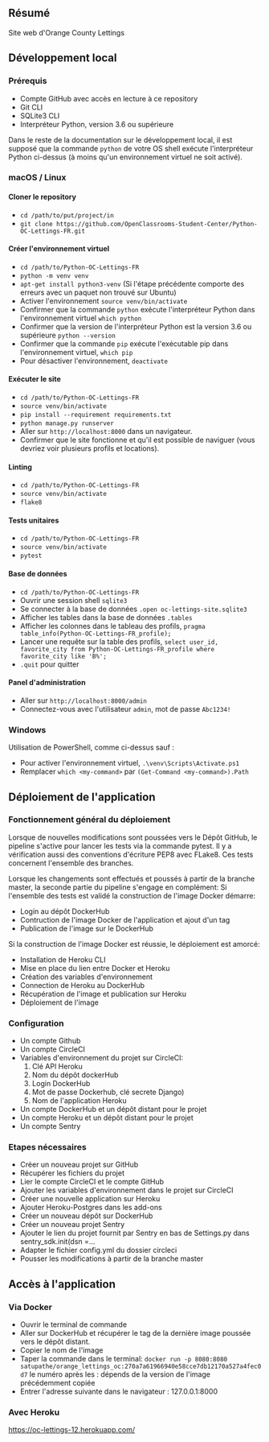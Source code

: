 ## Résumé

Site web d'Orange County Lettings

## Développement local

### Prérequis

- Compte GitHub avec accès en lecture à ce repository
- Git CLI
- SQLite3 CLI
- Interpréteur Python, version 3.6 ou supérieure

Dans le reste de la documentation sur le développement local, il est supposé que la commande `python` de votre OS shell exécute l'interpréteur Python ci-dessus (à moins qu'un environnement virtuel ne soit activé).

### macOS / Linux

#### Cloner le repository

- `cd /path/to/put/project/in`
- `git clone https://github.com/OpenClassrooms-Student-Center/Python-OC-Lettings-FR.git`

#### Créer l'environnement virtuel

- `cd /path/to/Python-OC-Lettings-FR`
- `python -m venv venv`
- `apt-get install python3-venv` (Si l'étape précédente comporte des erreurs avec un paquet non trouvé sur Ubuntu)
- Activer l'environnement `source venv/bin/activate`
- Confirmer que la commande `python` exécute l'interpréteur Python dans l'environnement virtuel
`which python`
- Confirmer que la version de l'interpréteur Python est la version 3.6 ou supérieure `python --version`
- Confirmer que la commande `pip` exécute l'exécutable pip dans l'environnement virtuel, `which pip`
- Pour désactiver l'environnement, `deactivate`

#### Exécuter le site

- `cd /path/to/Python-OC-Lettings-FR`
- `source venv/bin/activate`
- `pip install --requirement requirements.txt`
- `python manage.py runserver`
- Aller sur `http://localhost:8000` dans un navigateur.
- Confirmer que le site fonctionne et qu'il est possible de naviguer (vous devriez voir plusieurs profils et locations).

#### Linting

- `cd /path/to/Python-OC-Lettings-FR`
- `source venv/bin/activate`
- `flake8`

#### Tests unitaires

- `cd /path/to/Python-OC-Lettings-FR`
- `source venv/bin/activate`
- `pytest`

#### Base de données

- `cd /path/to/Python-OC-Lettings-FR`
- Ouvrir une session shell `sqlite3`
- Se connecter à la base de données `.open oc-lettings-site.sqlite3`
- Afficher les tables dans la base de données `.tables`
- Afficher les colonnes dans le tableau des profils, `pragma table_info(Python-OC-Lettings-FR_profile);`
- Lancer une requête sur la table des profils, `select user_id, favorite_city from
  Python-OC-Lettings-FR_profile where favorite_city like 'B%';`
- `.quit` pour quitter

#### Panel d'administration

- Aller sur `http://localhost:8000/admin`
- Connectez-vous avec l'utilisateur `admin`, mot de passe `Abc1234!`

### Windows

Utilisation de PowerShell, comme ci-dessus sauf :

- Pour activer l'environnement virtuel, `.\venv\Scripts\Activate.ps1` 
- Remplacer `which <my-command>` par `(Get-Command <my-command>).Path`


## Déploiement de l'application

### Fonctionnement général du déploiement
Lorsque de nouvelles modifications sont poussées vers le Dépôt GitHub, le pipeline s'active pour lancer les tests via la commande pytest. Il y a vérification aussi des conventions d'écriture PEP8 avec FLake8.
Ces tests concernent l'ensemble des branches.

Lorsque les changements sont effectués et poussés à partir de la branche master, la seconde partie du pipeline s'engage en complément:
Si l'ensemble des tests est validé la construction de l'image Docker démarre:
  - Login au dépôt DockerHub
  - Contruction de l'image Docker de l'application et ajout d'un tag
  - Publication de l'image sur le DockerHub

Si la construction de l'image Docker est réussie, le déploiement est amorcé:
  - Installation de Heroku CLI
  - Mise en place du lien entre Docker et Heroku
  - Création des variables d'environnement
  - Connection de Heroku au DockerHub
  - Récupération de l'image et publication sur Heroku
  - Déploiement de l'image

### Configuration
- Un compte Github
- Un compte CircleCI
- Variables d'environnement du projet sur CircleCI:
    1. Clé API Heroku
    2. Nom du dépôt dockerHub
    2. Login DockerHub
    3. Mot de passe Dockerhub, clé secrete Django)
    4. Nom de l'application Heroku
- Un compte DockerHub et un dépôt distant pour le projet
- Un compte Heroku et un dépôt distant pour le projet
- Un compte Sentry

### Etapes nécessaires
- Créer un nouveau projet sur GitHub
- Récupérer les fichiers du projet
- Lier le compte CircleCI et le compte GitHub
- Ajouter les variables d'environnement dans le projet sur CircleCI
- Créer une nouvelle application sur Heroku
- Ajouter Heroku-Postgres dans les add-ons
- Créer un nouveau dépôt sur DockerHub
- Créer un nouveau projet Sentry 
- Ajouter le lien du projet fournit par Sentry en bas de Settings.py dans sentry_sdk.init(dsn =... 
- Adapter le fichier config.yml du dossier circleci
- Pousser les modifications à partir de la branche master

## Accès à l'application

### Via Docker
 - Ouvrir le terminal de commande
 - Aller sur DockerHub et récupérer le tag de la dernière image poussée vers le dépôt distant.
 - Copier le nom de l'image
 - Taper la commande dans le terminal: `docker run -p 8080:8080 satupathe/orange_lettings_oc:270a7a61966940e58cce7db12170a527a4fec0d7` le numéro après les : dépends de la version de l'image précédemment copiée
 - Entrer l'adresse suivante dans le navigateur : 127.0.0.1:8000

### Avec Heroku
  https://oc-lettings-12.herokuapp.com/ 
